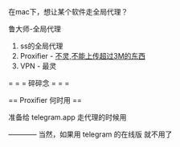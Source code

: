 
在mac下，想让某个软件走全局代理？

鲁大师-全局代理

1. ss的全局代理
2. Proxifier - [不灵,不能上传超过3M的东西](https://www.v2ex.com/t/319694)
3. VPN - 最灵

= = = 碎碎念 = = =


== Proxifier 何时用 ==

准备给 telegram.app 走代理的时候用

———— 当然，如果用 telegram 的在线版 就不用了

